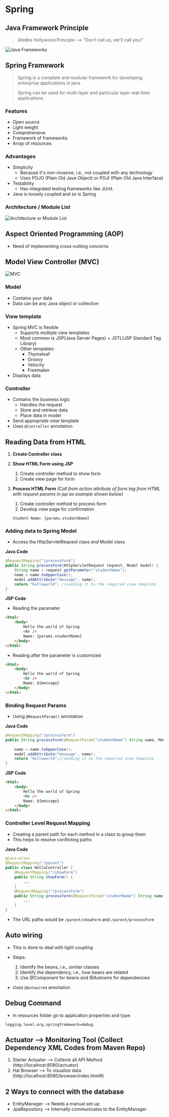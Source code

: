 # Spring

## Java Framework Principle
> Abides Hollywood Principle --> "Don't call us, we'll call you!"

![Java Frameworks](https://user-images.githubusercontent.com/60386381/169201186-29699fca-57e1-4293-adf6-320350008299.png)

## Spring Framework
> Spring is a complete and modular framework for developing enterprise applications in java.

> Spring can be used for multi-layer and particular layer real-time applications.

### Features
- Open source
- Light weight
- Comprehensive
- Framework of frameworks
- Array of resources

### Advantages
- Simplicity
    - Because it's non-invasive, i.e., not coupled with any technology
    - Uses POJO (Plain Old Java Object) or POJI (Plain Old Java Interface)
- Testability
    - Has integrated testing frameworks like JUnit.
- Java is loosely coupled and so is Spring

### Architecture / Module List
![Architecture or Module List](https://user-images.githubusercontent.com/60386381/169217351-2bf7e492-df19-4195-badf-8c64f73fed21.png)

## Aspect Oriented Programming (AOP)
- Need of implementing cross-cutting concerns

## Model View Controller (MVC)
![MVC](https://user-images.githubusercontent.com/60386381/169265090-eff4bb08-0bbc-4f16-866a-d8568528422a.png)

### Model
- Contains your data
- Data can be any Java object or collection

### View template
- Spring MVC is flexible
    - Supports multiple view templates
    - Most common is JSP(Java Server Pages) + JSTL(JSP Standard Tag Library)
    - Other templates:
        - Thymeleaf
        - Groovy
        - Velocity
        - Freemaker
- Displays data

### Controller
- Contains the business logic
    - Handles the request
    - Store and retrieve data
    - Place data in model
- Send appropriate view template
- Uses `@Controller` annotation

## Reading Data from HTML
1. **Create Controller class**
2. **Show HTML Form using JSP**
    1. Create controller method to show form
    2. Create view page for form
3. **Process HTML Form** *(Call from action attribute of form tag from HTML with request params in jsp as example shown below)*
    1. Create controller method to process form
    2. Develop view page for confirmation

    `Student Name: {params.studentName}`

### Adding data to Spring Model
- Access the HttpServletRequest class and Model class

**Java Code**
```java
@RequestMapping("/processForm")
public String processForm(HttpServletRequest request, Model model) {
    String name = request.getParameter("studentName");
    name = name.toUpperCase();
    model.addAttribute("message", name);
    return "helloworld"; //sending it to the required view template
}
```
**JSP Code**
- Reading the parameter
```html
<html>
    <body>
        Hello the world of Spring
        <hr />
        Name: {params.studentName}
    </body>
</html>
```
- Reading after the parameter is customized
```html
<html>
    <body>
        Hello the world of Spring
        <hr />
        Name: ${message}
    </body>
</html>
```

### Binding Request Params
- Using `@RequestParam()` annotation

**Java Code**
```java
@RequestMapping("/processForm")
public String processForm(@RequestParam("studentName") String name, Model model) {
    
    name = name.toUpperCase();
    model.addAttribute("message", name);
    return "helloworld";//sending it to the required view template
}
```
**JSP Code**
```html
<html>
    <body>
        Hello the world of Spring
        <hr />
        Name: ${message}
    </body>
</html>
```

### Controller Level Request Mapping
- Creating a parent path for each method in a class to group them
- This helps to resolve conflicting paths

**Java Code**
```java
@Controller
@RequestMapping("/parent")
public class HelloController {
    @RequestMapping("/showForm")
    public String showForm() {
        ...
    }
    @RequestMapping("/processForm")
    public String processForm(@RequestParam("studentName") String name, Model model) {
        ...
    }
}
```
- The URL paths would be `/parent/showForm` and `/parent/processForm`

## Auto wiring
- This is done to deal with tight coupling
- Steps:
    
    1. Identify the beans, i.e., similar classes
    2. Identify the dependency, i.e., how beans are related
    3. Use @Component for beans and @Autowire for dependencies

- Uses `@Autowired` annotation
    
## Debug Command
- In resources folder go to application properties and type:
```
logging.level.org.springframework=debug
```

## Actuator --> Monitoring Tool (Collect Dependency XML Codes from Maven Repo)
1. Starter Actuator --> Collects all API Method (http://localhost:8080/actuator)
2. Hal Browser --> To visualize data (http://localhost:8080/browser/index.html#)

## 2 Ways to connect with the database
- EntityManager --> Needs a manual set-up
- JpaRepository --> Internally communicates to the EntityManager
